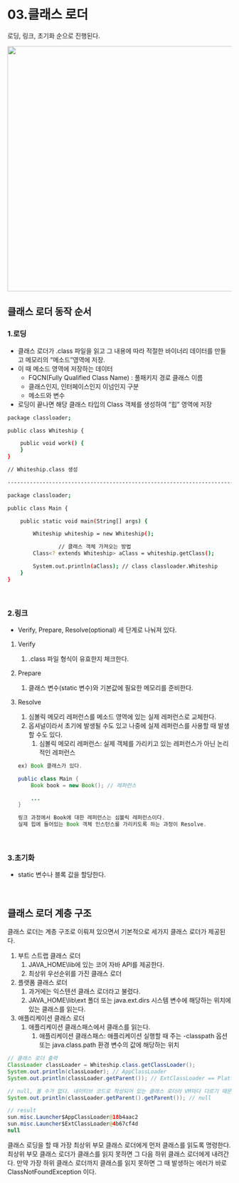 # 03.클래스 로더 

로딩, 링크, 초기화 순으로 진행된다. 

<img src="https://user-images.githubusercontent.com/52793122/149620079-a1d8a8eb-18e4-47b6-8827-99d97a330931.png"  width="800" height="550"/>

<br/>

## 클래스 로더 동작 순서

### 1.로딩

- 클래스 로더가 .class 파일을 읽고 그 내용에 따라 적절한 바이너리 데이터를 만들고 메모리의 “메소드”영역에 저장.
- 이 때 메소드 영역에 저장하는 데이터
    - FQCN(Fully Qualified Class Name) : 풀패키지 경로 클래스 이름
    - 클래스인지, 인터페이스인지 이넘인지 구분
    - 메소드와 변수
- 로딩이 끝나면 해당 클래스 타입의 Class 객체를 생성하여 “힙” 영역에 저장

```bash
package classloader;

public class Whiteship {

    public void work() {
    }
}

// Whiteship.class 생성

----------------------------------------------------------------------------

package classloader;

public class Main {

    public static void main(String[] args) {

        Whiteship whiteship = new Whiteship();

				// 클래스 객체 가져오는 방법
        Class<? extends Whiteship> aClass = whiteship.getClass();

        System.out.println(aClass); // class classloader.Whiteship
    }
}
```

<br/>

### 2.링크

- Verify, Prepare, Resolve(optional) 세 단계로 나눠져 있다.
1. Verify
    1. .class 파일 형식이 유효한지 체크한다.
2. Prepare
    1. 클래스 변수(static 변수)와 기본값에 필요한 메모리를 준비한다.
3. Resolve
    1. 심볼릭 메모리 레퍼런스를 메소드 영역에 있는 실제 레퍼런스로 교체한다.
    2. 옵셔널이라서 초기에 발생될 수도 있고 나중에 실제 레퍼런스를 사용할 때 발생할 수도 있다.
        1. 심볼릭 메모리 레퍼런스: 실제 객체를 가리키고 있는 레퍼런스가 아닌 논리적인 레퍼런스
    
    ```java
    ex) Book 클래스가 있다.
    
    public class Main {
    	Book book = new Book(); // 레퍼런스
    
    	...
    }
    
    링크 과정에서 Book에 대한 레퍼런스는 심볼릭 레퍼런스이다. 
    실제 힙에 들어있는 Book 객체 인스턴스를 가리키도록 하는 과정이 Resolve.
    ```

<br/>

### 3.초기화

- static 변수나 블록 값을 할당한다.

<br/>

## 클래스 로더 계층 구조

클래스 로더는 계층 구조로 이뤄져 있으면서 기본적으로 세가지 클래스 로더가 제공된다. 

1. 부트 스트랩 클래스 로더
    1. JAVA_HOME\lib에 있는 코어 자바 API를 제공한다.
    2. 최상위 우선순위를 가진 클래스 로더
2. 플랫폼 클래스 로더
    1. 과거에는 익스텐션 클래스 로더라고 불렸다.
    2. JAVA_HOME\lib\ext 폴더 또는 java.ext.dirs 시스템 변수에 해당하는 위치에 있는 클래스를 읽는다.
3. 애플리케이션 클래스 로더
    1. 애플리케이션 클래스패스에서 클래스를 읽는다.
        1. 애플리케이션 클래스패스: 애플리케이션 실행할 때 주는 -classpath 옵션 또는 java.class.path 환경 변수의 값에 해당하는 위치

```java
// 클래스 로더 출력
ClassLoader classLoader = Whiteship.class.getClassLoader();
System.out.println(classLoader); // AppClassLoader
System.out.println(classLoader.getParent()); // ExtClassLoader == PlatformClassLoader

// null, 볼 수가 없다. 네이티브 코드로 작성되어 있는 클래스 로더라 VM마다 다르기 때문에 자바에서 참조하여 출력을 할 수가 없다.
System.out.println(classLoader.getParent().getParent()); // null

// result
sun.misc.Launcher$AppClassLoader@18b4aac2
sun.misc.Launcher$ExtClassLoader@4b67cf4d
null
```

클래스 로딩을 할 때 가장 최상위 부모 클래스 로더에게 먼저 클래스를 읽도록 명령한다. 최상위 부모 클래스 로더가 클래스를 읽지 못하면 그 다음 하위 클래스 로더에게 내려간다. 만약 가장 하위 클래스 로더까지 클래스를 읽지 못하면 그 때 발생하는 에러가 바로 ClassNotFoundException 이다.